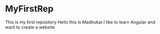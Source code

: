# MyFirstRep
This is my first repository 
Hello this is Madhukar.I like to learn Angular and want to create a website 
